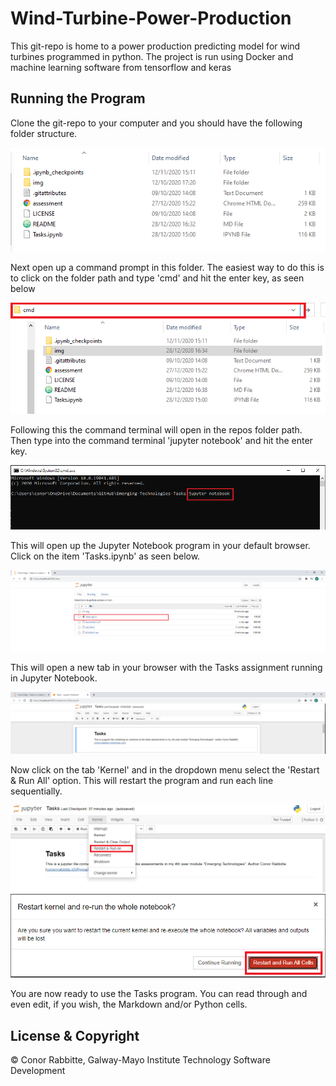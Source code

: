 # Wind-Turbine-Power-Production
This git-repo is home to a power production predicting model for wind turbines programmed in python. The project is run using Docker and machine learning software from tensorflow and keras

## Running the Program

Clone the git-repo to your computer and you should have the following folder structure.

![Folder_Image](img/Repo_folder_Image.PNG)

Next open up a command prompt in this folder. The easiest way to do this is to click on the folder path and type 'cmd' and hit the enter key, as seen below

![Folder_Image_cmd](img/Folder_cmd.png)

Following this the command terminal will open in the repos folder path. Then type into the command terminal 'jupyter notebook' and hit the enter key.

![Command_Terminal_Jupyter](img/Command_Terminal_Jupyter.png)

This will open up the Jupyter Notebook program in your default browser. Click on the item 'Tasks.ipynb' as seen below.

![Jupyter_Notebook](img/Jupyter_Notebook.png)

This will open a new tab in your browser with the Tasks assignment running in Jupyter Notebook.

![Tasks_Jupyter_Notebook](img/Tasks_Jupyter_Notebook.png)

Now click on the tab 'Kernel' and in the dropdown menu select the 'Restart & Run All' option. This will restart the program and run each line sequentially.

![Kernel_Restart](img/Kernel_Restart.png)
![Restart_And_Run_All_Cells](img/Restart_And_Run_All_Cells.png)

You are now ready to use the Tasks program. You can read through and even edit, if you wish, the Markdown and/or Python cells.

## License & Copyright

© Conor Rabbitte, Galway-Mayo Institute Technology Software Development
